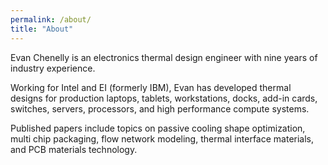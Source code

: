 ```yaml
---
permalink: /about/
title: "About"
---
```


Evan Chenelly is an electronics thermal design engineer with nine years of industry experience.

Working for Intel and EI (formerly IBM), Evan has developed thermal designs for production laptops, tablets, workstations, docks, add-in cards, switches, servers, processors, and high performance compute systems.

Published papers include topics on passive cooling shape optimization, multi chip packaging, flow network modeling, thermal interface materials, and PCB materials technology.
